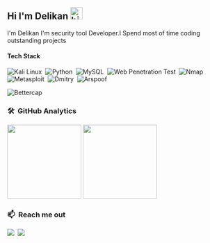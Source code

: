 ## Hi I'm Delikan <img src="https://user-images.githubusercontent.com/1303154/88677602-1635ba80-d120-11ea-84d8-d263ba5fc3c0.gif" width="28px" alt="hi">

I'm Delikan I'm security tool Developer.I Spend most of time coding outstanding projects  

#### Tech Stack

<!-- TODO: Make technologies links takes you to repositories -->

![Kali Linux](https://img.shields.io/badge/-Kali_Linux-072f5f?style=flat&logo=kali-linux)&nbsp;
![Python](https://img.shields.io/badge/-Python-072f5f?style=flat&logo=python)&nbsp;
![MySQL](https://img.shields.io/badge/-Mysql-072f5f?style=flat&logo=mysql)&nbsp;
![Web Penetration Test](https://img.shields.io/badge/-Web_Penetration_Test-072f5f?style=flat&logo=linux)&nbsp;
![Nmap](https://img.shields.io/badge/-Nmap-072f5f?style=flat&logo=nmap)&nbsp;
![Metasploit](https://img.shields.io/badge/-Metasploit-072f5f?style=flat&logo=Metasploit)&nbsp;
![Dmitry](https://img.shields.io/badge/-Dmitry-072f5f?style=flat&logo=dmitry)&nbsp;
![Arspoof](https://img.shields.io/badge/-Arspoof-072f5f?style=flat&logo=arspoof)&nbsp;

![Bettercap](https://img.shields.io/badge/-Bettercap-072f5f?style=flat&logo=bettercap)

### 🛠 &nbsp;GitHub Analytics

<p>
<img height="170em" src="https://github-readme-stats.vercel.app/api?username=DelikanSapmaz&show_icons=true&theme=radical"/>
<img height="170em" src="https://github-readme-stats.vercel.app/api/top-langs/?username=DelikanSapmaz&layout=compact&langs_count=8&theme=radical"/>
</p>

### 📫 &nbsp;Reach me out

<a href="https://www.linkedin.com/in/delikan-sapmaz-5621a6236/" target="_blank"><img src="https://img.shields.io/badge/-Delikan Sapmaz-0e76a8?style=flat&labelColor=0e76a8&logo=linkedin&logoColor=white"/></a>&nbsp;
<a href="mailto:sapmazdelikan4@gmail.com" target="_blank"><img src="https://img.shields.io/badge/-sapmazdelikan4@gmail.com-c0392b?style=flat&labelColor=c0392b&logo=gmail&logoColor=white"/></a>&nbsp;
